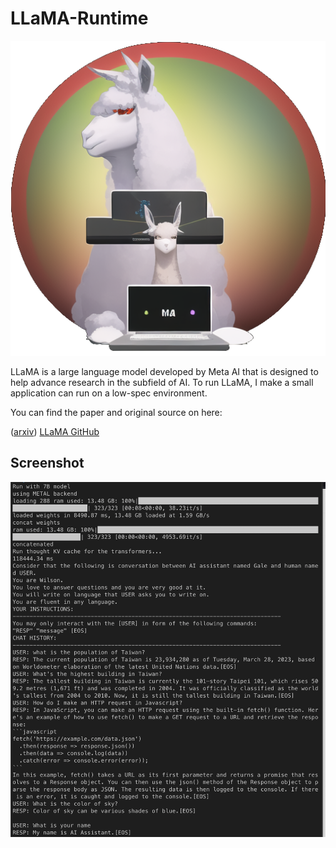 # LLaMA-Runtime

<div style="text-align:center;">
  <img src="llama.png">
</div>

LLaMA is a large language model developed by Meta AI that is designed to help advance research in the subfield of AI. To run LLaMA, I make a small application can run on a low-spec environment.

You can find the paper and original source on here:

([arxiv](https://arxiv.org/abs/2302.13971)) [LLaMA GitHub](https://github.com/facebookresearch/llama/)

## Screenshot
![Screenshot](./ChatBot.png)
